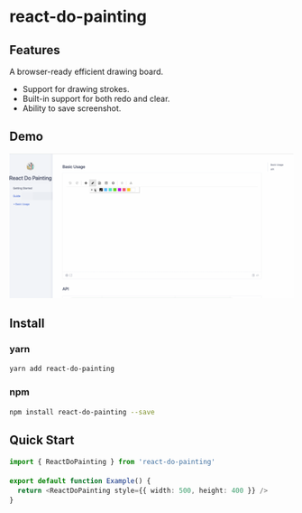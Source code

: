 # react-do-painting

## Features

A browser-ready efficient drawing board.

- Support for drawing strokes.
- Built-in support for both redo and clear.
- Ability to save screenshot.

## Demo

![](https://raw.githubusercontent.com/leftstick/react-do-painting/main/public/demo.gif)

## Install

### yarn

```bash
yarn add react-do-painting
```

### npm

```bash
npm install react-do-painting --save
```

## Quick Start

```typescript
import { ReactDoPainting } from 'react-do-painting'

export default function Example() {
  return <ReactDoPainting style={{ width: 500, height: 400 }} />
}
```
